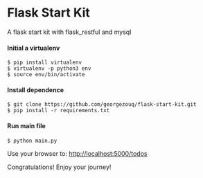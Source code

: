 # Flask Start Kit

A flask start kit with flask_restful and mysql

#### Initial a virtualenv

```
$ pip install virtualenv
$ virtualenv -p python3 env
$ source env/bin/activate
```

#### Install dependence

```
$ git clone https://github.com/georgezouq/flask-start-kit.git
$ pip install -r requirements.txt
```

#### Run main file

```
$ python main.py
```

Use your browser to: [http://localhost:5000/todos](http://localhost:5000/todos)

Congratulations! Enjoy your journey!